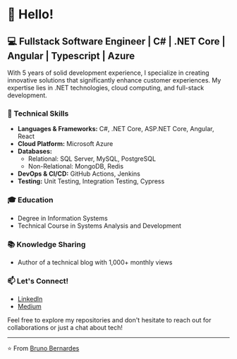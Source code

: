 # 👋 Hello!

## 💻 Fullstack Software Engineer | C# | .NET Core | Angular | Typescript | Azure

With 5 years of solid development experience, I specialize in creating innovative solutions that significantly enhance customer experiences. My expertise lies in .NET technologies, cloud computing, and full-stack development.

### 🚀 Technical Skills

- **Languages & Frameworks:** C#, .NET Core, ASP.NET Core, Angular, React
- **Cloud Platform:** Microsoft Azure
- **Databases:** 
  - Relational: SQL Server, MySQL, PostgreSQL
  - Non-Relational: MongoDB, Redis
- **DevOps & CI/CD:** GitHub Actions, Jenkins
- **Testing:** Unit Testing, Integration Testing, Cypress

### 🎓 Education

- Degree in Information Systems
- Technical Course in Systems Analysis and Development

### 📚 Knowledge Sharing

- Author of a technical blog with 1,000+ monthly views

### 📫 Let's Connect!

- [LinkedIn](https://www.linkedin.com/in/bruno-bernardes-tech/)
- [Medium](https://medium.com/@bruno-bernardes-tech)

Feel free to explore my repositories and don't hesitate to reach out for collaborations or just a chat about tech!

---

⭐️ From [Bruno Bernardes](https://github.com/Brunosalesb)
